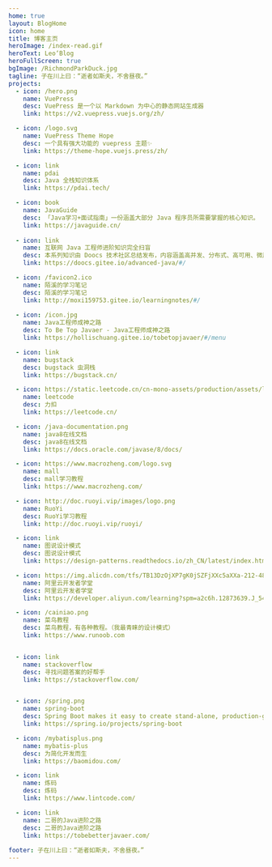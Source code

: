```yaml
---
home: true
layout: BlogHome
icon: home
title: 博客主页
heroImage: /index-read.gif
heroText: Leo‘Blog
heroFullScreen: true
bgImage: /RichmondParkDuck.jpg
tagline: 子在川上曰：“逝者如斯夫，不舍昼夜。”
projects:
  - icon: /hero.png
    name: VuePress
    desc: VuePress 是一个以 Markdown 为中心的静态网站生成器
    link: https://v2.vuepress.vuejs.org/zh/

  - icon: /logo.svg
    name: VuePress Theme Hope
    desc: 一个具有强大功能的 vuepress 主题✨
    link: https://theme-hope.vuejs.press/zh/

  - icon: link
    name: pdai
    desc: Java 全栈知识体系
    link: https://pdai.tech/

  - icon: book
    name: JavaGuide
    desc: 「Java学习+面试指南」一份涵盖大部分 Java 程序员所需要掌握的核心知识。
    link: https://javaguide.cn/
    
  - icon: link
    name: 互联网 Java 工程师进阶知识完全扫盲
    desc: 本系列知识由 Doocs 技术社区总结发布，内容涵盖高并发、分布式、高可用、微服务、海量数据处理等
    link: https://doocs.gitee.io/advanced-java/#/

  - icon: /favicon2.ico
    name: 陌溪的学习笔记
    desc: 陌溪的学习笔记
    link: http://moxi159753.gitee.io/learningnotes/#/
    
  - icon: /icon.jpg
    name: Java工程师成神之路
    desc: To Be Top Javaer - Java工程师成神之路
    link: https://hollischuang.gitee.io/tobetopjavaer/#/menu

  - icon: link
    name: bugstack
    desc: bugstack 虫洞栈
    link: https://bugstack.cn/

  - icon: https://static.leetcode.cn/cn-mono-assets/production/assets/logo-dark-cn.4c5e285b.svg
    name: leetcode
    desc: 力扣
    link: https://leetcode.cn/

  - icon: /java-documentation.png
    name: java8在线文档
    desc: java8在线文档
    link: https://docs.oracle.com/javase/8/docs/

  - icon: https://www.macrozheng.com/logo.svg
    name: mall
    desc: mall学习教程
    link: https://www.macrozheng.com/

  - icon: http://doc.ruoyi.vip/images/logo.png
    name: RuoYi
    desc: RuoYi学习教程
    link: http://doc.ruoyi.vip/ruoyi/

  - icon: link
    name: 图说设计模式
    desc: 图说设计模式
    link: https://design-patterns.readthedocs.io/zh_CN/latest/index.html

  - icon: https://img.alicdn.com/tfs/TB13DzOjXP7gK0jSZFjXXc5aXXa-212-48.png
    name: 阿里云开发者学堂
    desc: 阿里云开发者学堂
    link: https://developer.aliyun.com/learning?spm=a2c6h.12873639.J_5404914170.19.4780461bXHZsH9

  - icon: /cainiao.png
    name: 菜鸟教程
    desc: 菜鸟教程，有各种教程。（我最青睐的设计模式）
    link: https://www.runoob.com


  - icon: link
    name: stackoverflow
    desc: 寻找问题答案的好帮手
    link: https://stackoverflow.com/


  - icon: /spring.png
    name: spring-boot
    desc: Spring Boot makes it easy to create stand-alone, production-grade Spring based Applications that you can "just run".
    link: https://spring.io/projects/spring-boot

  - icon: /mybatisplus.png
    name: mybatis-plus
    desc: 为简化开发而生
    link: https://baomidou.com/

  - icon: link
    name: 炼码
    desc: 炼码
    link: https://www.lintcode.com/

  - icon: link
    name: 二哥的Java进阶之路
    desc: 二哥的Java进阶之路
    link: https://tobebetterjavaer.com/
  
footer: 子在川上曰：“逝者如斯夫，不舍昼夜。”
---
```


<CommentService />
